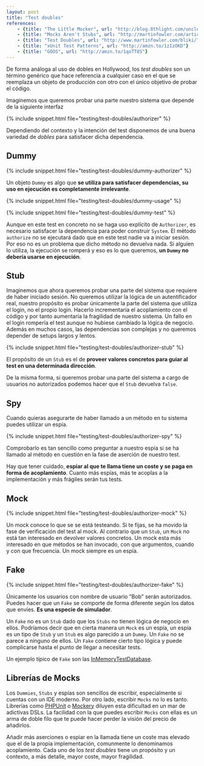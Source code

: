 ```yaml
---
layout: post
title: "Test doubles"
references:
    - {title: "The Little Mocker", url: "http://blog.8thlight.com/uncle-bob/2014/05/14/TheLittleMocker.html"}
    - {title: "Mocks Aren't Stubs", url: "http://martinfowler.com/articles/mocksArentStubs.html"}
    - {title: "Test Doubles", url: "http://www.martinfowler.com/bliki/TestDouble.html"}
    - {title: "xUnit Test Patterns", url: "http://amzn.to/1zIzOKD"}
    - {title: "GOOS", url: "http://amzn.to/1qoTT8S"}
---
```


De forma análoga al uso de dobles en Hollywood, los *test doubles* son un término genérico que hace referencia a cualquier caso en el que se reemplaza un objeto de producción con otro con el único objetivo de probar el código.

<!--more-->

Imaginemos que queremos probar una parte nuestro sistema que depende de la siguiente interfaz

{% include snippet.html file="testing/test-doubles/authorizer" %}

Dependiendo del contexto y la intención del test disponemos de una buena variedad de *dobles* para satisfacer dicha dependencia.

## Dummy

{% include snippet.html file="testing/test-doubles/dummy-authorizer" %}

Un objeto `Dummy` es algo que **se utiliza para satisfacer dependencias, su uso en ejecución es completamente irrelevante**.

{% include snippet.html file="testing/test-doubles/dummy-usage" %}

{% include snippet.html file="testing/test-doubles/dummy-test" %}

Aunque en este test en concreto no se haga uso explícito de `Authorizer`, es necesario satisfacer la dependencia para poder construir `System`. El método `authorize` no se ejecutará dado que en este test nadie va a iniciar sesión. Por eso no es un problema que dicho método no devuelva nada. Si alguien lo utiliza, la ejecución se romperá y eso es lo que queremos, **un `Dummy` no debería usarse en ejecución**.

## Stub
Imaginemos que ahora queremos probar una parte del sistema que requiere de haber iniciado sesión. No queremos utilizar la lógica de un autentificador real, nuestro propósito es probar únicamente la parte del sistema que utiliza el login, no el propio login. Hacerlo incrementaría el acoplamiento con el código y por tanto aumentaría la fragilidad de nuestro sistema. Un fallo en el login rompería el test aunque no hubiese cambiado la lógica de negocio. Además en muchos casos, las dependencias son complejas y no queremos depender de setups largos y lentos.

{% include snippet.html file="testing/test-doubles/authorizer-stub" %}

El propósito de un `Stub` es el de **proveer valores concretos para guiar al test en una determinada dirección**.

De la misma forma, si queremos probar una parte del sistema a cargo de usuarios no autorizados podemos hacer que el `Stub` devuelva `false`.


## Spy
Cuando quieras asegurarte de haber llamado a un método en tu sistema puedes utilizar un espía.

{% include snippet.html file="testing/test-doubles/authorizer-spy" %}

Comprobarlo es tan sencillo como preguntar a nuestro espía si se ha llamado al método en cuestión en la fase de aserción de nuestro test.

Hay que tener cuidado, **espiar al que te llama tiene un coste y se paga en forma de acoplamiento**. Cuanto más espías, más te acoplas a la implementación y más frágiles serán tus tests.

## Mock

{% include snippet.html file="testing/test-doubles/authorizer-mock" %}

Un mock conoce lo que se se está testeando. Si te fijas, se ha movido la fase de verificación del test al mock. Al contrario que un `Stub`, un `Mock` no está tan interesado en devolver valores concretos. Un mock esta más interesado en que métodos se han invocado, con que argumentos, cuando y con que frecuencia. Un mock siempre es un espía.

## Fake

{% include snippet.html file="testing/test-doubles/authorizer-fake" %}

Únicamente los usuarios con nombre de usuario “Bob” serán autorizados. Puedes hacer que un `Fake` se comporte de forma diferente según los datos que envíes. **Es una especie de simulador**.

Un `Fake` no es un `Stub` dado que los `Stubs` no tienen lógica de negocio en ellos. Podríamos decir que en cierta manera un `Mock` es un espía, un espía es un tipo de `Stub` y un `Stub` es algo parecido a un `Dummy`. Un `Fake` no se parece a ninguno de ellos. Un `Fake` contiene cierto tipo lógica y puede complicarse hasta el punto de llegar a necesitar tests.

Un ejemplo típico de `Fake` son las [InMemoryTestDatabase](http://www.martinfowler.com/bliki/InMemoryTestDatabase.html).

## Librerías de Mocks
Los `Dummies`, `Stubs` y espías son sencillos de escribir, especialmente si cuentas con un IDE moderno. Por otro lado, escribir `Mocks` no lo es tanto. Librerías como [PHPUnit](http://phpunit.de/manual/3.0/en/mock-objects.html) o [Mockery](https://github.com/padraic/mockery) diluyen esta dificultad en un mar de adictivas DSLs. La facilidad con la que puedes escribir `Mocks` con ellas es un arma de doble filo que te puede hacer perder la visión del precio de añadirlos.

Añadir más aserciones o espiar en la llamada tiene un coste mas elevado que el de la propia implementación, comunmente lo denominamos acoplamiento. Cada uno de los *test doubles* tiene un propósito y un contexto, a más detalle, mayor coste, mayor fragilidad.
